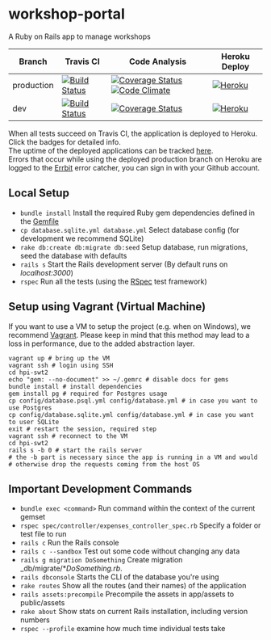 # workshop-portal

A Ruby on Rails app to manage workshops

| Branch     | Travis CI                   | Code Analysis                                                    | Heroku Deploy         | 
| ---------- | --------------------------- | ---------------------------------------------------------------- | --------------------- | 
| production | [![Build Status][tsp]][tup] | [![Coverage Status][covsp]][covup] [![Code Climate][ccsd]][ccud] | [![Heroku][hsp]][hup] |
| dev        | [![Build Status][tsd]][tud] | [![Coverage Status][covsd]][covud]                               | [![Heroku][hsp]][hud] |

<!-- There is no way to specify a branch directly, see https://github.com/travis-ci/travis-ci/issues/1996 -->
[tup]: https://travis-ci.org/hpi-schuelerklub/workshop-portal/branches
[tud]: https://travis-ci.org/hpi-schuelerklub/workshop-portal/branches
[tsp]: https://travis-ci.org/hpi-schuelerklub/workshop-portal.svg?branch=production
[tsd]: https://travis-ci.org/hpi-schuelerklub/workshop-portal.svg?branch=dev

[covup]: https://coveralls.io/github/hpi-schuelerklub/workshop-portal?branch=production
[covud]: https://coveralls.io/github/hpi-schuelerklub/workshop-portal?branch=dev
[covsp]: https://coveralls.io/repos/github/hpi-schuelerklub/workshop-portal/badge.svg?branch=production
[covsd]: https://coveralls.io/repos/github/hpi-schuelerklub/workshop-portal/badge.svg?branch=dev

[ccud]: https://codeclimate.com/github/hpi-schuelerklub/workshop-portal/issues
[ccsd]: https://codeclimate.com/github/hpi-schuelerklub/workshop-portal/badges/gpa.svg

[hup]: http://workshopportal.herokuapp.com/
[hud]: http://workshopportal-dev.herokuapp.com/
[hsp]: https://heroku-badge.herokuapp.com/?app=workshopportal&svg=1
[hsd]: https://heroku-badge.herokuapp.com/?app=workshopportal-dev&svg=1



When all tests succeed on Travis CI, the application is deployed to Heroku. Click the badges for detailed info. <br>
The uptime of the deployed applications can be tracked [here](https://stats.uptimerobot.com/pg2gDuQZQ). <br>
Errors that occur while using the deployed production branch on Heroku are logged to the [Errbit](http://swt2-errbit-2016.herokuapp.com/) error catcher, you can sign in with your Github account.

## Local Setup

* `bundle install` Install the required Ruby gem dependencies defined in the [Gemfile](https://github.com/hpi-schuelerklub/workshop-portal/blob/production/Gemfile)
* `cp database.sqlite.yml database.yml` Select database config (for development we recommend SQLite) 
* `rake db:create db:migrate db:seed` Setup database, run migrations, seed the database with defaults
* `rails s` Start the Rails development server (By default runs on _localhost:3000_)
* `rspec` Run all the tests (using the [RSpec](http://rspec.info/) test framework)

## Setup using Vagrant (Virtual Machine)

If you want to use a VM to setup the project (e.g. when on Windows), we recommend [Vagrant](https://www.vagrantup.com/).
Please keep in mind that this method may lead to a loss in performance, due to the added abstraction layer.

```
vagrant up # bring up the VM
vagrant ssh # login using SSH
cd hpi-swt2
echo "gem: --no-document" >> ~/.gemrc # disable docs for gems
bundle install # install dependencies
gem install pg # required for Postgres usage
cp config/database.psql.yml config/database.yml # in case you want to use Postgres
cp config/database.sqlite.yml config/database.yml # in case you want to user SQLite
exit # restart the session, required step
vagrant ssh # reconnect to the VM
cd hpi-swt2
rails s -b 0 # start the rails server
# the -b part is necessary since the app is running in a VM and would
# otherwise drop the requests coming from the host OS
```

## Important Development Commands
* `bundle exec <command>` Run command within the context of the current gemset
* `rspec spec/controller/expenses_controller_spec.rb` Specify a folder or test file to run
* `rails c` Run the Rails console
* `rails c --sandbox` Test out some code without changing any data
* `rails g migration DoSomething` Create migration _db/migrate/*_DoSomething.rb_.
* `rails dbconsole` Starts the CLI of the database you're using
* `rake routes` Show all the routes (and their names) of the application
* `rails assets:precompile` Precompile the assets in app/assets to public/assets
* `rake about` Show stats on current Rails installation, including version numbers
* `rspec --profile` examine how much time individual tests take
